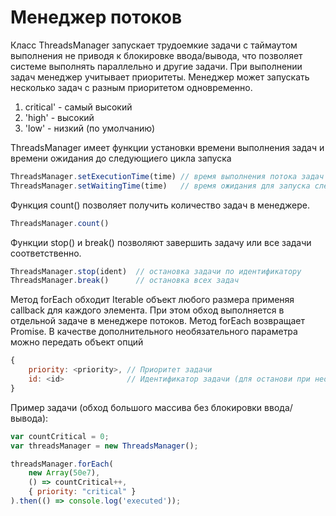 # Менеджер потоков

Класс ThreadsManager запускает трудоемкие задачи с таймаутом выполнения не приводя 
к блокировке ввода/вывода, что позволяет системе выполнять параллельно и другие задачи.
При выполнении задач менеджер учитывает приоритеты. Менеджер может запускать несколько задач с разным приоритетом одновременно.
    
1. critical' - самый высокий
2. 'high' - высокий
3. 'low' - низкий (по умолчанию)

ThreadsManager имеет функции установки времени выполнения задач и времени ожидания до следующиего цикла запуска
````js
ThreadsManager.setExecutionTime(time) // время выполнения потока задач в мс
ThreadsManager.setWaitingTime(time)   // время ожидания для запуска следующего потока задач в мс
````

Функция count() позволяет получить количество задач в менеджере.
````js
ThreadsManager.count()
````

Функции stop() и break() позволяют завершить задачу или все задачи соответственно.
````js
ThreadsManager.stop(ident)  // остановка задачи по идентификатору
ThreadsManager.break()      // остановка всех задач
````

Метод forEach обходит Iterable объект любого размера применяя callback для каждого элемента.
При этом обход выполняется в отдельной задаче в менеджере потоков.
Метод forEach возвращает Promise.
В качестве дополнительного необязательного параметра можно передать объект опций
````js
{
    priority: <priority>, // Приоритет задачи
    id: <id>              // Идентификатор задачи (для останови при необходимости)
}
````

Пример задачи (обход большого массива без блокировки ввода/вывода):
````js
var countCritical = 0;
var threadsManager = new ThreadsManager();

threadsManager.forEach(
    new Array(50e7),
    () => countCritical++,
    { priority: "critical" }
).then(() => console.log('executed'));
````
